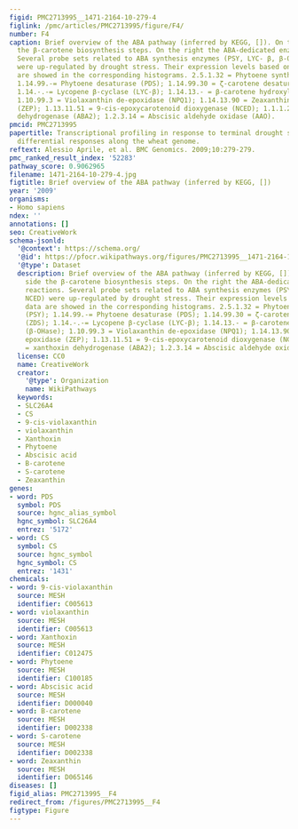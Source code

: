 ```yaml
---
figid: PMC2713995__1471-2164-10-279-4
figlink: /pmc/articles/PMC2713995/figure/F4/
number: F4
caption: Brief overview of the ABA pathway (inferred by KEGG, []). On the left side
  the β-carotene biosynthesis steps. On the right the ABA-dedicated enzymatic reactions.
  Several probe sets related to ABA synthesis enzymes (PSY, LYC- β, β-OHase, NCED)
  were up-regulated by drought stress. Their expression levels based on array data
  are showed in the corresponding histograms. 2.5.1.32 = Phytoene synthase (PSY);
  1.14.99.-= Phytoene desaturase (PDS); 1.14.99.30 = ζ-carotene desaturase (ZDS);
  1.14.-.-= Lycopene β-cyclase (LYC-β); 1.14.13.- = β-carotene hydroxylase (β-OHase);
  1.10.99.3 = Violaxanthin de-epoxidase (NPQ1); 1.14.13.90 = Zeaxanthin epoxidase
  (ZEP); 1.13.11.51 = 9-cis-epoxycarotenoid dioxygenase (NCED); 1.1.1.288 = xanthoxin
  dehydrogenase (ABA2); 1.2.3.14 = Abscisic aldehyde oxidase (AAO).
pmcid: PMC2713995
papertitle: Transcriptional profiling in response to terminal drought stress reveals
  differential responses along the wheat genome.
reftext: Alessio Aprile, et al. BMC Genomics. 2009;10:279-279.
pmc_ranked_result_index: '52283'
pathway_score: 0.9062965
filename: 1471-2164-10-279-4.jpg
figtitle: Brief overview of the ABA pathway (inferred by KEGG, [])
year: '2009'
organisms:
- Homo sapiens
ndex: ''
annotations: []
seo: CreativeWork
schema-jsonld:
  '@context': https://schema.org/
  '@id': https://pfocr.wikipathways.org/figures/PMC2713995__1471-2164-10-279-4.html
  '@type': Dataset
  description: Brief overview of the ABA pathway (inferred by KEGG, []). On the left
    side the β-carotene biosynthesis steps. On the right the ABA-dedicated enzymatic
    reactions. Several probe sets related to ABA synthesis enzymes (PSY, LYC- β, β-OHase,
    NCED) were up-regulated by drought stress. Their expression levels based on array
    data are showed in the corresponding histograms. 2.5.1.32 = Phytoene synthase
    (PSY); 1.14.99.-= Phytoene desaturase (PDS); 1.14.99.30 = ζ-carotene desaturase
    (ZDS); 1.14.-.-= Lycopene β-cyclase (LYC-β); 1.14.13.- = β-carotene hydroxylase
    (β-OHase); 1.10.99.3 = Violaxanthin de-epoxidase (NPQ1); 1.14.13.90 = Zeaxanthin
    epoxidase (ZEP); 1.13.11.51 = 9-cis-epoxycarotenoid dioxygenase (NCED); 1.1.1.288
    = xanthoxin dehydrogenase (ABA2); 1.2.3.14 = Abscisic aldehyde oxidase (AAO).
  license: CC0
  name: CreativeWork
  creator:
    '@type': Organization
    name: WikiPathways
  keywords:
  - SLC26A4
  - CS
  - 9-cis-violaxanthin
  - violaxanthin
  - Xanthoxin
  - Phytoene
  - Abscisic acid
  - B-carotene
  - S-carotene
  - Zeaxanthin
genes:
- word: PDS
  symbol: PDS
  source: hgnc_alias_symbol
  hgnc_symbol: SLC26A4
  entrez: '5172'
- word: CS
  symbol: CS
  source: hgnc_symbol
  hgnc_symbol: CS
  entrez: '1431'
chemicals:
- word: 9-cis-violaxanthin
  source: MESH
  identifier: C005613
- word: violaxanthin
  source: MESH
  identifier: C005613
- word: Xanthoxin
  source: MESH
  identifier: C012475
- word: Phytoene
  source: MESH
  identifier: C100185
- word: Abscisic acid
  source: MESH
  identifier: D000040
- word: B-carotene
  source: MESH
  identifier: D002338
- word: S-carotene
  source: MESH
  identifier: D002338
- word: Zeaxanthin
  source: MESH
  identifier: D065146
diseases: []
figid_alias: PMC2713995__F4
redirect_from: /figures/PMC2713995__F4
figtype: Figure
---
```

